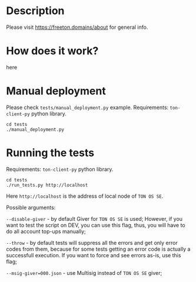 # Description

Please visit https://freeton.domains/about for general info.

# How does it work?

here


# Manual deployment

Please check `tests/manual_deployment.py` example.
Requirements: `ton-client-py` python library.

```
cd tests
./manual_deployment.py
```

# Running the tests

Requirements: `ton-client-py` python library.

```
cd tests
./run_tests.py http://localhost
```

Here `http://localhost` is the address of local node of `TON OS SE`.

Possible arguments:

`--disable-giver` - by default Giver for `TON OS SE` is used; However, if you want to test the script on DEV, you can use this flag, thus, you will have to do all account top-ups manually;

`--throw` - by default tests will suppress all the errors and get only error codes from them, because for some tests getting an error code is actually a successfull execution. If you want to force and see errors as-is, use this flag;

`--msig-giver=000.json` - use Multisig instead of `TON OS SE` giver;